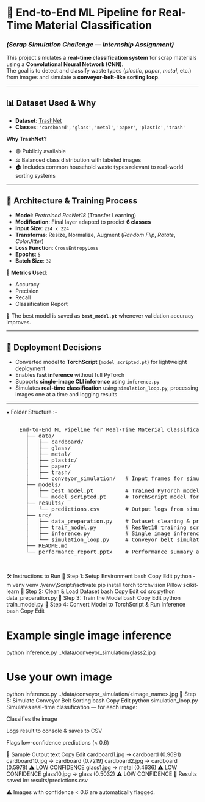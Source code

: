 # 🚀 **End-to-End ML Pipeline for Real-Time Material Classification**  
### _(Scrap Simulation Challenge — Internship Assignment)_

This project simulates a **real-time classification system** for scrap materials using a **Convolutional Neural Network (CNN)**.  
The goal is to detect and classify waste types (_plastic_, _paper_, _metal_, etc.) from images and simulate a **conveyor-belt-like sorting loop**.

---

## 📊 **Dataset Used & Why**

- **Dataset**: [TrashNet](https://github.com/garythung/trashnet)  
- **Classes**: `'cardboard'`, `'glass'`, `'metal'`, `'paper'`, `'plastic'`, `'trash'`

**Why TrashNet?**
- 🟢 Publicly available
- ⚖️ Balanced class distribution with labeled images
- 🏠 Includes common household waste types relevant to real-world sorting systems

---

## 🧠 **Architecture & Training Process**

- **Model**: *Pretrained ResNet18* (Transfer Learning)
- **Modification**: Final layer adapted to predict **6 classes**
- **Input Size**: `224 x 224`
- **Transforms**: Resize, Normalize, Augment (*Random Flip*, *Rotate*, *ColorJitter*)
- **Loss Function**: `CrossEntropyLoss`
- **Epochs**: `5`
- **Batch Size**: `32`

**🧪 Metrics Used**:
- Accuracy  
- Precision  
- Recall  
- Classification Report

📌 The best model is saved as **`best_model.pt`** whenever validation accuracy improves.

---

## 🚀 **Deployment Decisions**

- Converted model to **TorchScript** (`model_scripted.pt`) for lightweight deployment
- Enables **fast inference** without full PyTorch
- Supports **single-image CLI inference** using `inference.py`
- Simulates **real-time classification** using `simulation_loop.py`, processing images one at a time and logging results

---

• Folder Structure :- 
  <pre> 
    End-to-End ML Pipeline for Real-Time Material Classification/
      ├── data/
      │   ├── cardboard/
      │   ├── glass/
      │   ├── metal/
      │   ├── plastic/
      │   ├── paper/
      │   ├── trash/
      │   └── conveyor_simulation/   # Input frames for simulation
      ├── models/
      │   ├── best_model.pt          # Trained PyTorch model
      │   └── model_scripted.pt      # TorchScript model for deployment
      ├── results/
      │   └── predictions.csv        # Output logs from simulation
      ├── src/
      │   ├── data_preparation.py    # Dataset cleaning & preparation
      │   ├── train_model.py         # ResNet18 training script
      │   ├── inference.py           # Single image inference
      │   └── simulation_loop.py     # Conveyor belt simulation loop
      ├── README.md
      └── performance_report.pptx    # Performance summary and visuals

     </pre>

 
 🛠️ Instructions to Run
🔹 Step 1: Setup Environment
bash
Copy
Edit
python -m venv venv
.\venv\Scripts\activate
pip install torch torchvision Pillow scikit-learn
🔹 Step 2: Clean & Load Dataset
bash
Copy
Edit
cd src
python data_preparation.py
🔹 Step 3: Train the Model
bash
Copy
Edit
python train_model.py
🔹 Step 4: Convert Model to TorchScript & Run Inference
bash
Copy
Edit
# Example single image inference
python inference.py ../data/conveyor_simulation/glass2.jpg

# Use your own image
python inference.py ../data/conveyor_simulation/<image_name>.jpg
🔹 Step 5: Simulate Conveyor Belt Sorting
bash
Copy
Edit
python simulation_loop.py
Simulates real-time classification — for each image:

Classifies the image

Logs result to console & saves to CSV

Flags low-confidence predictions (< 0.6)

📍 Sample Output
text
Copy
Edit
cardboard1.jpg   →  cardboard (0.9691)
cardboard10.jpg  →  cardboard (0.7219)
cardboard2.jpg   →  cardboard (0.5978) ⚠️ LOW CONFIDENCE
glass1.jpg       →  metal (0.4636) ⚠️ LOW CONFIDENCE
glass10.jpg      →  glass (0.5032) ⚠️ LOW CONFIDENCE
📝 Results saved in: results/predictions.csv

⚠️ Images with confidence < 0.6 are automatically flagged.
